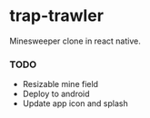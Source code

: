 # trap-trawler
Minesweeper clone in react native.

### TODO
* Resizable mine field
* Deploy to android
* Update app icon and splash
